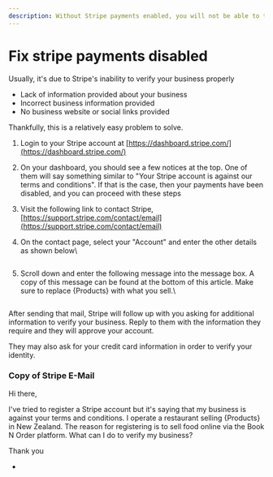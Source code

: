 ```yaml
---
description: Without Stripe payments enabled, you will not be able to take online payments
---
```


# Fix stripe payments disabled

Usually, it's due to Stripe's inability to verify your business properly

* Lack of information provided about your business
* Incorrect business information provided
* No business website or social links provided

Thankfully, this is a relatively easy problem to solve.

1. Login to your Stripe account at [https://dashboard.stripe.com/](https://dashboard.stripe.com/)
2. On your dashboard, you should see a few notices at the top. One of them will say something similar to "Your Stripe account is against our terms and conditions". If that is the case, then your payments have been disabled, and you can proceed with these steps
3. Visit the following link to contact Stripe, [https://support.stripe.com/contact/email](https://support.stripe.com/contact/email)
4.  On the contact page, select your "Account" and enter the other details as shown below\


    <div align="left">

    <figure><img src="https://s3-ap-southeast-2.amazonaws.com/aus-cdn.freshdesk.com/data/helpdesk/attachments/production/51003895490/original/mqb7o9wPesQ9fK9BLGlCEOyexmUSxd_8eg.png?1589292101" alt=""><figcaption></figcaption></figure>

    </div>
5.  Scroll down and enter the following message into the message box. A copy of this message can be found at the bottom of this article. Make sure to replace {Products} with what you sell.\


    <div align="left">

    <figure><img src="https://s3-ap-southeast-2.amazonaws.com/aus-cdn.freshdesk.com/data/helpdesk/attachments/production/51003895495/original/7wYdnJ-MFBbSXXQRT53gzUOaG7qhzX1org.png?1589292226" alt=""><figcaption></figcaption></figure>

    </div>

After sending that mail, Stripe will follow up with you asking for additional information to verify your business. Reply to them with the information they require and they will approve your account.

They may also ask for your credit card information in order to verify your identity.

### Copy of Stripe E-Mail

Hi there,

I've tried to register a Stripe account but it's saying that my business is against your terms and conditions. I operate a restaurant selling {Products} in New Zealand. The reason for registering is to sell food online via the Book N Order platform. What can I do to verify my business?

Thank you

*
